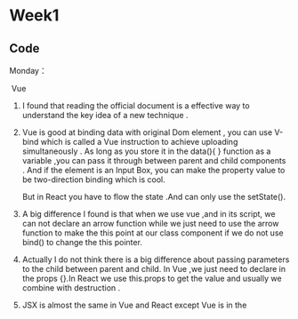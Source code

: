 # Week1

## Code 

Monday： 

​	Vue

   1. I found that reading the official document is a effective way to understand the key idea of a new technique . 

   2. Vue is good at binding data with original Dom element , you can use V-bind  which is called a Vue instruction to achieve uploading simultaneously . As long as you store it in the data(){ } function as a variable ,you can pass it through between  parent and child components . And if the element is an Input Box, you can make the property value to be two-direction binding which is cool.

      But in React you have to flow the state .And can only use the setState().

   3. A big difference I found is that when we use vue ,and in its script, we can not declare an arrow function while we just need to use the arrow function to make the this point at our class component if we do not use bind() to change the this pointer.

   4.  Actually I do not think there is a big difference about passing parameters to the child between parent and child. In Vue ,we just need to  declare in the props {}.In React we use this.props to get the value and usually  we combine with destruction .

   5. JSX is almost the same in Vue and React except Vue is in the <template> while React is in the  render( ) 

   6. If you want a parent to handle child, Vue we usually use $emit() ,

      React we usually use refs.

Wednesday：

  1. Today and yesterday i mainly leaning Vue3 and its new characteristic .

  2. Setup( )  and defineComponent is really a big change  

  3. You will change LifeCycle Hooks into composition Api which should be put into setUp() and pass a arrow function as parameter.

  4. Another specious variety is About Data Binding.  Vue3 is using Proxy.

      a. if ref() pass in an array or an object 

      b. reactive() do return a Proxy   which  usually return  with Reflect

      c. computed({ })  also return a Proxy 

	5. watch is a little bit complicated , I think watchEvent() is a parse suger to watch when immediate ==true .
	
	6. About the life cycle  I am thinking why we use new way ,just because they are executed **earlier than those in  Vue2  ?**
	
	7. setup is a cool ,because its return can mix the data(){} and use {attrs ,emit ,slots } and props 
	
	8. setup is different from data(){  }  in data we do not need return {} to export the variable to <temple>
	
   9. v-model is aimed at form while v:bind can have 3 function 

      a.  dynamical class  usually with backend data 

      b.  passing props 

      c. all kinds of properties 

Thursday 

 1. hooks which  we using its return value  in the setup { }   we can therefore destruction to get  varibles

    usually we can build a loader  like **URl loader** to deal with axios... and By **a simple call and destruction** we can use  it in the components.

 2. **Reactive  : properties in it is not reactive , so we need  to use** toRefs() to change , And After done, both new and original variables can be sync .

 3. ref also can be used to catch a element ,like React 16.8



## Reading or trivial

## (I have another repository in my Github where you can download my  .mobi book and read in kindle )

	1. This week i am reading" One month myth"
   			2.   Soft Skills: Survival guides beyond code
                        			3. Maybe tonight i will read "Current War " 



Wednesday：

		1. I find my ielts is not stable yesterday i can be 7 but today i am 6 ,horrible

Thursday:

		  1. Early woke up not good  and Eyes get tired
   		  2. I must determine to get IELTS passed. 
   		  3. offer can be pigeoned by companny
   		  4.  Today i need to have a exercise and finish some class business 

